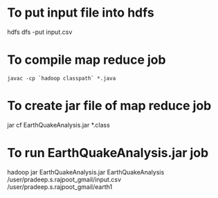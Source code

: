 # To put input file into hdfs
hdfs dfs -put input.csv

# To compile map reduce job
```
javac -cp `hadoop classpath` *.java
```

# To create jar file of map reduce job
jar cf EarthQuakeAnalysis.jar *.class

# To run EarthQuakeAnalysis.jar job
hadoop jar EarthQuakeAnalysis.jar EarthQuakeAnalysis /user/pradeep.s.rajpoot_gmail/input.csv /user/pradeep.s.rajpoot_gmail/earth1

